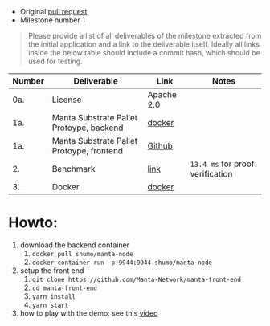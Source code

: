 <!-- # Guildlines

> Only the GitHub account, which is responsible for the pull request of the accepted application is allowed to submit milestones. Don't remove any of the mandatory parts presented in bold letters or as headlines!

**The [invoice form :pencil:](https://forms.gle/8Wx7nxtq8fKrsuEz8) has been filled out correctly for this milestone and the delivery is according to the official [milestone delivery guidelines](https://github.com/w3f/General-Grants-Program/blob/master/grants/milestone-deliverables-guidelines.md).**  

* **PR Link:** Please, provide a link to the initial accepted pull request of your application to the [Web3 Foundation Open Grants Program repository](https://github.com/w3f/Open-Grants-Program). 
* **Milestone Number:** The number of the milestone

Please provide a list of all deliverables of the milestone extracted from the initial application and a link to the deliverable itself. Ideally all links inside the below table should include a commit hash, which should be used for testing.

| Number | Deliverable | Link | Notes |
| ------------- | ------------- | ------------- |------------- |
| 1. | ... |...| ...| 
| 2.  | ... |...| ...| 
 -->

* Original [pull request](https://github.com/w3f/Open-Grants-Program/pull/117)
* Milestone number 1

> Please provide a list of all deliverables of the milestone extracted from the initial application and a link to the deliverable itself. Ideally all links inside the below table should include a commit hash, which should be used for testing.

| Number | Deliverable | Link | Notes |
| ------------- | ------------- | ------------- |------------- |
| 0a. | License | Apache 2.0 |
| 1a. | Manta Substrate Pallet Protoype, backend | [docker](https://hub.docker.com/r/shumo/manta-node) |  |
| 1a. | Manta Substrate Pallet Protoype, frontend | [Github](https://github.com/Manta-Network/manta-front-end) | |
| 2. | Benchmark | [link](https://github.com/Manta-Network/manta-node/blob/master/pallets/manta-dap/benches/manta_bench.rs)  | `13.4 ms` for proof verification |
| 3. | Docker | [docker](https://hub.docker.com/r/shumo/manta-node)  | |


# Howto:

1. download the backend container
   1. `docker pull shumo/manta-node`
   2. `docker container run -p 9944:9944 shumo/manta-node`
2. setup the front end 
    1. `git clone https://github.com/Manta-Network/manta-front-end`
    2. `cd manta-front-end`
    3. `yarn install`
    4. `yarn start`
3. how to play with the demo: see this [video](https://www.dropbox.com/s/hgufnzb6ssqimxx/manta-demo.mp4?dl=0)
